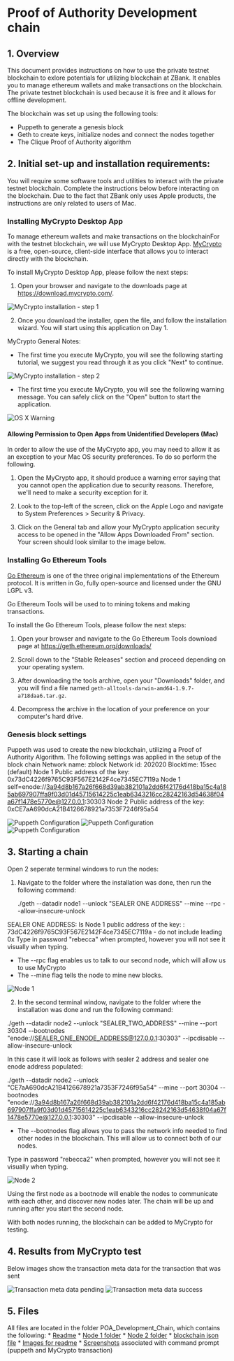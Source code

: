 # Proof of Authority Development chain

## 1. Overview

This document provides instructions on how to use the private testnet blockchain to exlore potentials for utilizing blockchain at ZBank. It enables you to manage ethereum wallets and make transactions on the blockchain. The private testnet blockchain is used because it is free and it allows for offline development. 

The blockchain was set up using the following tools:
* Puppeth to generate a genesis block
* Geth to create keys, initialize nodes and connect the nodes together
* The Clique Proof of Authority algorithm

## 2. Initial set-up and installation requirements:
You will require some software tools and utilities to interact with the private testnet blockchain.
Complete the instructions below before interacting on the blockchain. Due to the fact that ZBank only uses Apple products, the instructions are only related to users of Mac.

### Installing MyCrypto Desktop App
To manage ethereum wallets and make transactions on the blockchainFor with the testnet blockchain, we will use MyCrypto Desktop App.  [MyCrypto](https://www.mycrypto.com/) is a free, open-source, client-side interface that allows you to interact directly with the blockchain.

To install MyCrypto Desktop App, please follow the next steps:

1. Open your browser and navigate to the downloads page at https://download.mycrypto.com/.

 ![MyCrypto installation - step 1](Images/mycrypto-1.png)

2. Once you download the installer, open the file, and follow the installation wizard. You will start using this application on Day 1.

MyCrypto General Notes:

* The first time you execute MyCrypto, you will see the following starting tutorial, we suggest you read through it as you click "Next" to continue.

 ![MyCrypto installation - step 2](Images/mycrypto-2.gif)

* The first time you execute MyCrypto, you will see the following warning message. You can safely click on the "Open" button to start the application.

 ![OS X Warning](Images/mycrypto-mac-wanrning.png)

#### Allowing Permission to Open Apps from Unidentified Developers (Mac) </br>

In order to allow the use of the MyCrypto app, you may need to allow it as an exception to your Mac OS security preferences. To do so perform the following.

1. Open the MyCrypto app, it should produce a warning error saying that you cannot open the application due to security reasons. Therefore, we'll need to make a security exception for it.

2. Look to the top-left of the screen, click on the Apple Logo and navigate to System Preferences > Security & Privacy.

3. Click on the General tab and allow your MyCrypto application security access to be opened in the "Allow Apps Downloaded From" section. Your screen should look similar to the image below. </br>

### Installing Go Ethereum Tools

[Go Ethereum](https://geth.ethereum.org/) is one of the three original implementations of the Ethereum protocol. It is written in Go, fully open-source and licensed under the GNU LGPL v3.

Go Ethereum Tools will be used to to mining tokens and making transactions. 

To install the Go Ethereum Tools, please follow the next steps:

1. Open your browser and navigate to the Go Ethereum Tools download page at https://geth.ethereum.org/downloads/

2. Scroll down to the "Stable Releases" section and proceed depending on your operating system.

3. After downloading the tools archive, open your "Downloads" folder, and you will find a file named `geth-alltools-darwin-amd64-1.9.7-a718daa6.tar.gz`.

4. Decompress the archive in the location of your preference on your computer's hard drive.

### Genesis block settings
Puppeth was used to create the new blockchain, utilizing a Proof of Authority Algorithm. The following settings was applied in the setup of the block chain
   Network name: zblock
   Network id: 202020
   Blocktime: 15sec (default)
   Node 1 Public address of the key:   0x73dC4226f9765C93F567E2142F4ce7345EC7119a
   Node 1 self=enode://3a94d8b167a26f668d39ab382101a2dd6f42176d418ba15c4a185ab697907ffa9f03d01d45715614225c1eab6343216cc28242163d54638f04a67f1478e5770e@127.0.0.1:30303
   Node 2 Public address of the key:   0xCE7aA690dcA21B4126678921a7353F7246f95a54

![Puppeth Configuration](Screenshots/Puppeth_configuration_1.png)
![Puppeth Configuration](Screenshots/Puppeth_configuration_2.png)
![Puppeth Configuration](Screenshots/delete_harmonyjson.png)

## 3. Starting a chain

Open 2 seperate terminal windows to run the nodes:
1. Navigate to the folder where the installation was done, then run the following command:

    ./geth --datadir node1 --unlock "SEALER ONE ADDRESS" --mine --rpc --allow-insecure-unlock

 SEALER ONE ADDRESS: Is Node 1 public address of the key: : 73dC4226f9765C93F567E2142F4ce7345EC7119a - do not include leading 0x
 Type in password "rebecca" when prompted, however you will not see it visually when typing.

 * The --rpc flag enables us to talk to our second node, which will allow us to use MyCrypto
 * The --mine flag tells the node to mine new blocks.

 ![Node 1](Screenshots/Node1_restart.png)

 2. In the second terminal window, navigate to the folder where the installation was done and run the following command:

   ./geth --datadir node2 --unlock "SEALER_TWO_ADDRESS" --mine --port 30304 --bootnodes "enode://SEALER_ONE_ENODE_ADDRESS@127.0.0.1:30303" --ipcdisable --allow-insecure-unlock

 In this case it will look as follows with sealer 2 address and sealer one enode address populated:
 
   ./geth --datadir node2 --unlock "CE7aA690dcA21B4126678921a7353F7246f95a54" --mine --port 30304 --bootnodes "enode://3a94d8b167a26f668d39ab382101a2dd6f42176d418ba15c4a185ab697907ffa9f03d01d45715614225c1eab6343216cc28242163d54638f04a67f1478e5770e@127.0.0.1:30303" --ipcdisable --allow-insecure-unlock

 * The --bootnodes flag allows you to pass the network info needed to find other nodes in the blockchain. This will allow us to connect both of our nodes.

 Type in password "rebecca2" when prompted, however you will not see it visually when typing.

 ![Node 2](Screenshots/Node2_restart.png)

Using the first node as a bootnode will enable the nodes to communicate with each other, and discover new nodes later.
The chain will be up and running after you start the second node.

With both nodes running, the blockchain can be added to MyCrypto for testing.

## 4. Results from MyCrypto test
Below images show the transaction meta data for the transaction that was sent 

![Transaction meta data pending](Screenshots/Transaction_metadata_1.png)
![Transaction meta data success](Screenshots/Transaction_metadata_2.png)

## 5. Files
All files are located in the folder POA_Development_Chain, which contains the following:
      * [Readme](POA_Development_Chain/README.md)
      * [Node 1 folder](POA_Development_Chain/node1)
      * [Node 2 folder](POA_Development_Chain/node2)
      * [blockchain json file](/POA_Development_Chain/zblock.json)
      * [Images for readme](POA_Development_Chain/Images)
      * [Screenshots](POA_Development_Chain/Screenshots) associated with command prompt (puppeth and MyCrypto transaction)
